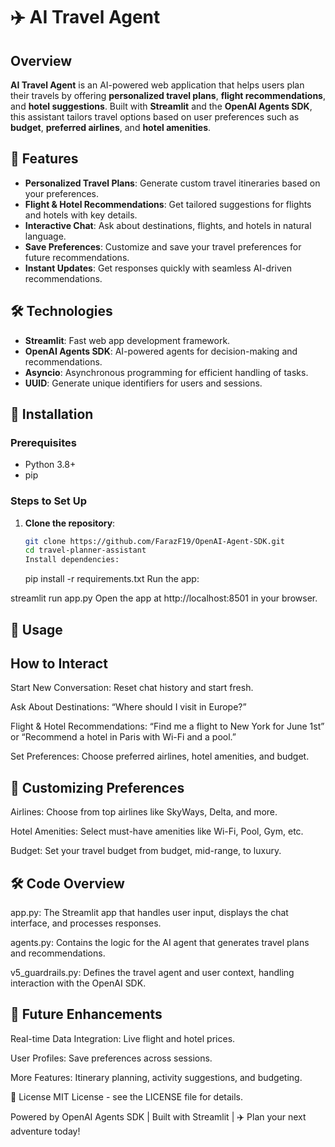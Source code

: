 ﻿# ✈️ AI Travel Agent

## Overview

**AI Travel Agent** is an AI-powered web application that helps users plan their travels by offering **personalized travel plans**, **flight recommendations**, and **hotel suggestions**. Built with **Streamlit** and the **OpenAI Agents SDK**, this assistant tailors travel options based on user preferences such as **budget**, **preferred airlines**, and **hotel amenities**.

## 🚀 Features

- **Personalized Travel Plans**: Generate custom travel itineraries based on your preferences.
- **Flight & Hotel Recommendations**: Get tailored suggestions for flights and hotels with key details.
- **Interactive Chat**: Ask about destinations, flights, and hotels in natural language.
- **Save Preferences**: Customize and save your travel preferences for future recommendations.
- **Instant Updates**: Get responses quickly with seamless AI-driven recommendations.

## 🛠️ Technologies

- **Streamlit**: Fast web app development framework.
- **OpenAI Agents SDK**: AI-powered agents for decision-making and recommendations.
- **Asyncio**: Asynchronous programming for efficient handling of tasks.
- **UUID**: Generate unique identifiers for users and sessions.

## 📝 Installation

### Prerequisites

- Python 3.8+
- pip

### Steps to Set Up

1. **Clone the repository**:
   ```bash
   git clone https://github.com/FarazF19/OpenAI-Agent-SDK.git
   cd travel-planner-assistant
   Install dependencies:
   ```
   pip install -r requirements.txt
   Run the app:

streamlit run app.py
Open the app at http://localhost:8501 in your browser.

## 💬 Usage

## How to Interact

Start New Conversation: Reset chat history and start fresh.

Ask About Destinations: “Where should I visit in Europe?”

Flight & Hotel Recommendations: “Find me a flight to New York for June 1st” or “Recommend a hotel in Paris with Wi-Fi and a pool.”

Set Preferences: Choose preferred airlines, hotel amenities, and budget.

## 🔧 Customizing Preferences

Airlines: Choose from top airlines like SkyWays, Delta, and more.

Hotel Amenities: Select must-have amenities like Wi-Fi, Pool, Gym, etc.

Budget: Set your travel budget from budget, mid-range, to luxury.

## 🛠️ Code Overview

app.py: The Streamlit app that handles user input, displays the chat interface, and processes responses.

agents.py: Contains the logic for the AI agent that generates travel plans and recommendations.

v5_guardrails.py: Defines the travel agent and user context, handling interaction with the OpenAI SDK.

## 🌱 Future Enhancements

Real-time Data Integration: Live flight and hotel prices.

User Profiles: Save preferences across sessions.

More Features: Itinerary planning, activity suggestions, and budgeting.

📜 License
MIT License - see the LICENSE file for details.

Powered by OpenAI Agents SDK | Built with Streamlit | ✈️ Plan your next adventure today!

